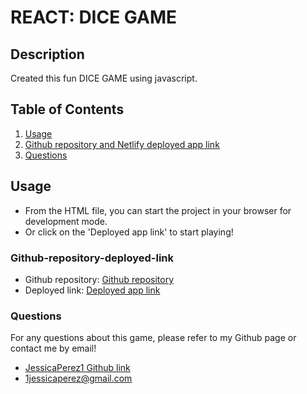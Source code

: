# REACT: DICE GAME

## Description

Created this fun DICE GAME using javascript.
![]()

## Table of Contents

1. [Usage](#Usage)
2. [Github repository and Netlify deployed app link](#Github-repository-deployed-link)
3. [Questions](#Questions)

## Usage

- From the HTML file, you can start the project in your browser for development mode.
- Or click on the 'Deployed app link' to start playing!

### Github-repository-deployed-link

- Github repository:
  [Github repository](https://github.com/JessicaPerez1/Dice-Game)
- Deployed link:
  [Deployed app link](https://jessicaperez1.github.io/Dice-Game/)

### Questions

For any questions about this game, please refer to my Github page or contact me by email!

- [JessicaPerez1 Github link](https://github.com/JessicaPerez1)
- 1jessicaperez@gmail.com
